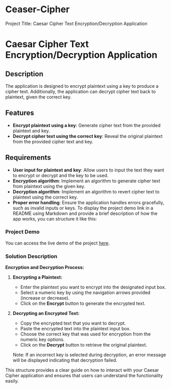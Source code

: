 # Ceaser-Cipher
Project Title: Caesar Cipher Text Encryption/Decryption Application
# Caesar Cipher Text Encryption/Decryption Application

## Description

The application is designed to encrypt plaintext using a key to produce a cipher text. Additionally, the application can decrypt cipher text back to plaintext, given the correct key.

## Features

- **Encrypt plaintext using a key**: Generate cipher text from the provided plaintext and key.
- **Decrypt cipher text using the correct key**: Reveal the original plaintext from the provided cipher text and key.

## Requirements

- **User input for plaintext and key**: Allow users to input the text they want to encrypt or decrypt and the key to be used.
- **Encryption algorithm**: Implement an algorithm to generate cipher text from plaintext using the given key.
- **Decryption algorithm**: Implement an algorithm to revert cipher text to plaintext using the correct key.
- **Proper error handling**: Ensure the application handles errors gracefully, such as invalid inputs or keys.
To display the project demo link in a README using Markdown and provide a brief description of how the app works, you can structure it like this:

### Project Demo

You can access the live demo of the project [here](https://ceaser-cipher-six.vercel.app/).

### Solution Description

**Encryption and Decryption Process:**

1. **Encrypting a Plaintext:**
   - Enter the plaintext you want to encrypt into the designated input box.
   - Select a numeric key by using the navigation arrows provided (increase or decrease).
   - Click on the **Encrypt** button to generate the encrypted text.

2. **Decrypting an Encrypted Text:**
   - Copy the encrypted text that you want to decrypt.
   - Paste the encrypted text into the plaintext input box.
   - Choose the correct key that was used for encryption from the numeric key options.
   - Click on the **Decrypt** button to retrieve the original plaintext.

   Note: If an incorrect key is selected during decryption, an error message will be displayed indicating that decryption failed.

This structure provides a clear guide on how to interact with your Caesar Cipher application and ensures that users can understand the functionality easily.
